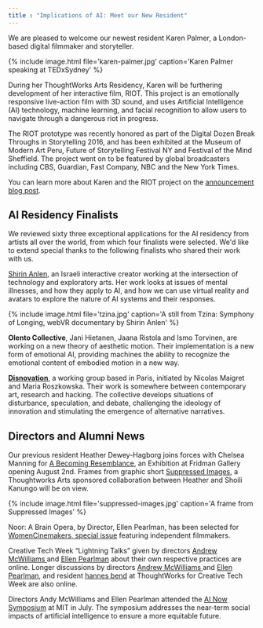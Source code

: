 ```yaml
---
title : "Implications of AI: Meet our New Resident"
---
```

<p>We are pleased to welcome our newest resident Karen Palmer, a London-based digital filmmaker and storyteller.</p>

{% include image.html file='karen-palmer.jpg'
   caption='Karen Palmer speaking at TEDxSydney' %}

<p> During her ThoughtWorks Arts Residency, Karen will be furthering development of her interactive film, RIOT. This project is an emotionally responsive live-action film with 3D sound, and uses Artificial Intelligence (AI) technology, machine learning, and facial recognition to allow users to navigate through a dangerous riot in progress.</p>

<!--excerpt-ends-->

<p>The RIOT prototype was recently honored as part of the Digital Dozen Break Throughs in Storytelling 2016, and has been exhibited at the Museum of Modern Art Peru, Future of Storytelling Festival NY and Festival of the Mind Sheffield. The project went on to be featured by global broadcasters including CBS, Guardian, Fast Company, NBC and the New York Times.</p>
<p>You can learn more about Karen and the RIOT project on the <a href="https://thoughtworksarts.io/blog/karen-palmer-ai-residency/">announcement blog post</a>.</p>
<h2>AI Residency Finalists</h2>
<p>We reviewed sixty three exceptional applications for the AI residency from artists all over the world, from which four finalists were selected. We'd like to extend special thanks to the following finalists who shared their work with us.</p>
<p><a href="https://www.shirin.works/">Shirin Anlen</a>, an Israeli interactive creator working at the intersection of technology and exploratory arts. Her work looks at issues of mental illnesses, and how they apply to AI, and how we can use virtual reality and avatars to explore the nature of AI systems and their responses.</p>

{% include image.html file='tzina.jpg'
   caption='A still from Tzina: Symphony of Longing, webVR documentary by Shirin Anlen' %}

<p><strong>Olento Collective</strong>, Jani Hietanen, Jaana Ristola and Ismo Torvinen, are working on a new theory of aesthetic motion. Their implementation is a new form of emotional AI, providing machines the ability to recognize the emotional content of embodied motion in a new way.</p>
<p><strong><a href="http://www.disnovation.org">Disnovation</a></strong>, a working group based in Paris, initiated by Nicolas Maigret and Maria Roszkowska. Their work is somewhere between contemporary art, research and hacking. The collective develops situations of disturbance, speculation, and debate, challenging the ideology of innovation and stimulating the emergence of alternative narratives.<br/> </p>
<h2>Directors and Alumni News</h2>
<p>Our previous resident Heather Dewey-Hagborg joins forces with Chelsea Manning for <a href="https://www.fridmangallery.com/a-becoming-resemblance">A Becoming Resemblance</a>, an Exhibition at Fridman Gallery opening August 2nd. Frames from graphic short <a href="http://deweyhagborg.com/projects/suppressed-images">Suppressed Images</a>, a Thoughtworks Arts sponsored collaboration between Heather and Shoili Kanungo will be on view.</p>

{% include image.html file='suppressed-images.jpg'
   caption='A frame from Suppressed Images' %}

<p>Noor: A Brain Opera, by Director, Ellen Pearlman, has been selected for <a href=" http://womencinemakers.com/">WomenCinemakers, special issue</a> featuring independent filmmakers.</p>
<p>Creative Tech Week &ldquo;Lightning Talks&rdquo; given by directors <a href="https://www.youtube.com/watch?v=mKTkPuMF7ho">Andrew McWilliams </a>and <a href="https://www.youtube.com/watch?v=wwz5rysH9a4">Ellen Pearlman</a> about their own respective practices are online. Longer discussions by directors <a href="https://www.youtube.com/watch?v=YOmvAV6eV2w&amp;feature=youtu.be">Andrew McWilliams </a>and <a href="https://www.youtube.com/watch?v=QdOnnytWvlY&amp;feature=youtu.be">Ellen Pearlman</a>, and resident <a href="https://www.youtube.com/watch?v=b8IjNTji7w4&amp;feature=youtu.be">hannes bend</a> at ThoughtWorks for Creative Tech Week are also online.</p>
<p>Directors Andy McWilliams and Ellen Pearlman attended the <a href="https://artificialintelligencenow.com/schedule/2017-symposium">AI Now Symposium</a> at MIT in July. The symposium addresses the near-term social impacts of artificial intelligence to ensure a more equitable future.</p>